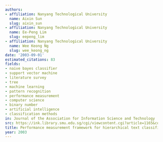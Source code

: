 ```yaml
---
authors:
- affiliation: Nanyang Technological University
  name: Aixin Sun
  slug: aixin_sun
- affiliation: Nanyang Technological University
  name: Ee-Peng Lim
  slug: eepeng_lim
- affiliation: Nanyang Technological University
  name: Wee Keong Ng
  slug: wee_keong_ng
date: '2003-09-01'
estimated_citations: 83
fields:
- naive bayes classifier
- support vector machine
- literature survey
- tree
- machine learning
- pattern recognition
- performance measurement
- computer science
- binary number
- artificial intelligence
- classification methods
in: Journal of the Association for Information Science and Technology
src: https://ink.library.smu.edu.sg/cgi/viewcontent.cgi?article=1165&context=sis_research
title: Performance measurement framework for hierarchical text classification
year: 2003
---
```

